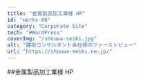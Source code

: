 ```yaml
---
title: "金属製品加工業様 HP"
id: "works-06"
category: "Corporate Site"
tech: "#WordPress"
coverImg: "/shouwa-seiki.jpg"
alt: "建設コンサルタント会社様のファーストビュー"
url: "https://shouwa-seiki.ne.jp/"
---
```


##金属製品加工業様 HP

